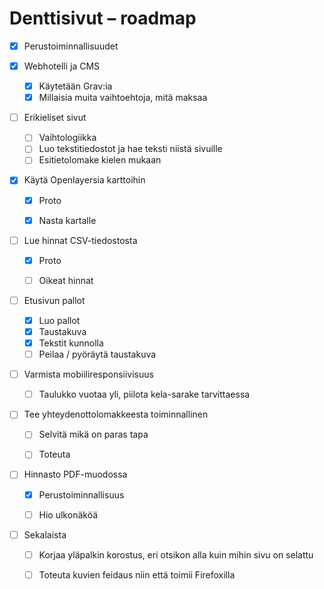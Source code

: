 # Denttisivut – roadmap

- [x] Perustoiminnallisuudet

- [x] Webhotelli ja CMS

  - [x] Käytetään Grav:ia
  - [x] Millaisia muita vaihtoehtoja, mitä maksaa

- [ ] Erikieliset sivut
  
  - [ ] Vaihtologiikka
  - [ ] Luo tekstitiedostot ja hae teksti niistä sivuille
  - [ ] Esitietolomake kielen mukaan

- [x] Käytä Openlayersia karttoihin
  
  - [x] Proto
  
  - [x] Nasta kartalle

- [ ] Lue hinnat CSV-tiedostosta
  
  - [x] Proto
  
  - [ ] Oikeat hinnat

- [ ] Etusivun pallot
  
  - [x] Luo pallot
  - [x] Taustakuva
  - [x] Tekstit kunnolla
  - [ ] Peilaa / pyöräytä taustakuva
  
- [ ] Varmista mobiiliresponsiivisuus
  
  - [ ] Taulukko vuotaa yli, piilota kela-sarake tarvittaessa

- [ ] Tee yhteydenottolomakkeesta toiminnallinen
  
  - [ ] Selvitä mikä on paras tapa
  
  - [ ] Toteuta

- [ ] Hinnasto PDF-muodossa
  
  - [x] Perustoiminnallisuus
  
  - [ ] Hio ulkonäköä

- [ ] Sekalaista
  
  - [ ] Korjaa yläpalkin korostus, eri otsikon alla kuin mihin sivu on selattu
  - [ ] Toteuta kuvien feidaus niin että toimii Firefoxilla
  
  
